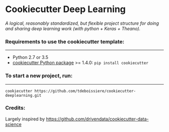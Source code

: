 # Cookiecutter Deep Learning

_A logical, reasonably standardized, but flexible project structure for doing and sharing deep learning work (with python + Keras + Theano)._

### Requirements to use the cookiecutter template:
-----------
 - Python 2.7 or 3.5
 - [cookiecutter Python package](http://cookiecutter.readthedocs.org/en/latest/installation.html) >= 1.4.0: `pip install cookiecutter`


### To start a new project, run:
------------

    cookiecutter https://github.com/tdeboissiere/cookiecutter-deeplearning.git

### Credits:

Largely inspired by https://github.com/drivendata/cookiecutter-data-science
